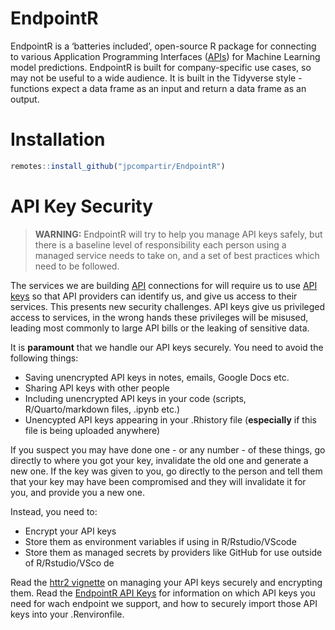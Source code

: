 
<!-- README.md is generated from README.Rmd. Please edit that file -->

# EndpointR

<!-- badges: start -->
<!-- badges: end -->

EndpointR is a ‘batteries included’, open-source R package for
connecting to various Application Programming Interfaces
(<a href="https://en.wikipedia.org/wiki/API" target="_blank">APIs</a>)
for Machine Learning model predictions. EndpointR is built for
company-specific use cases, so may not be useful to a wide audience. It
is built in the Tidyverse style - functions expect a data frame as an
input and return a data frame as an output.

# Installation

``` r
remotes::install_github("jpcompartir/EndpointR")
```

# API Key Security

> **WARNING:** EndpointR will try to help you manage API keys safely,
> but there is a baseline level of responsibility each person using a
> managed service needs to take on, and a set of best practices which
> need to be followed.

The services we are building
<a href="https://en.wikipedia.org/wiki/API" target="_blank">API</a>
connections for will require us to use
<a href="https://aws.amazon.com/what-is/api-key/" target="_blank">API
keys</a> so that API providers can identify us, and give us access to
their services. This presents new security challenges. API keys give us
privileged access to services, in the wrong hands these privileges will
be misused, leading most commonly to large API bills or the leaking of
sensitive data.

It is **paramount** that we handle our API keys securely. You need to
avoid the following things:

- Saving unencrypted API keys in notes, emails, Google Docs etc.
- Sharing API keys with other people
- Including unencrypted API keys in your code (scripts,
  R/Quarto/markdown files, .ipynb etc.)
- Unencypted API keys appearing in your .Rhistory file (**especially**
  if this file is being uploaded anywhere)

If you suspect you may have done one - or any number - of these things,
go directly to where you got your key, invalidate the old one and
generate a new one. If the key was given to you, go directly to the
person and tell them that your key may have been compromised and they
will invalidate it for you, and provide you a new one.

Instead, you need to:

- Encrypt your API keys
- Store them as environment variables if using in R/Rstudio/VScode
- Store them as managed secrets by providers like GitHub for use outside
  of R/Rstudio/VSco de

Read the
<a href="https://httr2.r-lib.org/articles/wrapping-apis.html#basics"
target="_blank">httr2 vignette</a> on managing your API keys securely
and encrypting them. Read the [EndpointR API
Keys](vignettes/api_keys.Rmd) for information on which API keys you need
for wach endpoint we support, and how to securely import those API keys
into your .Renvironfile.
